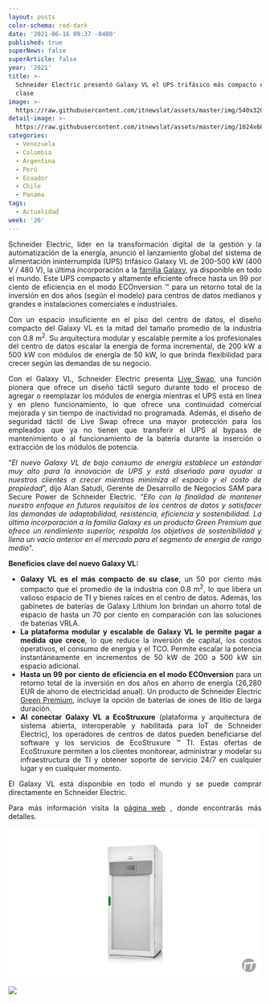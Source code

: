 ```yaml
---
layout: posts
color-schema: red-dark
date: '2021-06-16 09:37 -0400'
published: true
superNews: false
superArticle: false
year: '2021'
title: >-
  Schneider Electric presentó Galaxy VL el UPS trifásico más compacto en su
  clase
image: >-
  https://raw.githubusercontent.com/itnewslat/assets/master/img/540x320/GalaxyVL-p.jpg
detail-image: >-
  https://raw.githubusercontent.com/itnewslat/assets/master/img/1024x680/GalaxyVL-g.jpg
categories:
  - Venezuela
  - Colombia
  - Argentina
  - Perú
  - Ecuador
  - Chile
  - Panama
tags:
  - Actualidad
week: '26'
---
```

<p style="text-align: justify;">Schneider Electric, líder en la transformación digital de la gestión y la automatización de la energía, anunció el lanzamiento global del sistema de alimentación ininterrumpida (UPS) trifásico Galaxy VL de 200-500 kW (400 V / 480 V), la última incorporación a la <a href="https://www.se.com/us/en/work/products/master-ranges/galaxy/">familia Galaxy</a>, ya disponible en todo el mundo. Este UPS compacto y altamente eficiente ofrece hasta un 99 por ciento de eficiencia en el modo ECOnversion ™ para un retorno total de la inversión en dos años (según el modelo) para centros de datos medianos y grandes e instalaciones comerciales e industriales.</p>
<p style="text-align: justify;">Con un espacio insuficiente en el piso del centro de datos, el diseño compacto del Galaxy VL es la mitad del tamaño promedio de la industria con 0.8 m<sup>2</sup>. Su arquitectura modular y escalable permite a los profesionales del centro de datos escalar la energía de forma incremental, de 200 kW a 500 kW con módulos de energía de 50 kW, lo que brinda flexibilidad para crecer según las demandas de su negocio.</p>
<p style="text-align: justify;">Con el Galaxy VL, Schneider Electric presenta <a href="https://www.se.com/ww/en/download/document/SPD_WP13_EN/">Live Swap</a>, una función pionera que ofrece un diseño táctil seguro durante todo el proceso de agregar o reemplazar los módulos de energía mientras el UPS está en línea y en pleno funcionamiento, lo que ofrece una continuidad comercial mejorada y sin tiempo de inactividad no programada. Además, el diseño de seguridad táctil de Live Swap ofrece una mayor protección para los empleados que ya no tienen que transferir el UPS al bypass de mantenimiento o al funcionamiento de la batería durante la inserción o extracción de los módulos de potencia.</p>
<p style="text-align: justify;">“<em>El nuevo Galaxy VL de bajo consumo de energía establece un estándar muy alto para la innovación de UPS y está diseñado para ayudar a nuestros clientes a crecer mientras minimiza el espacio y el costo de propiedad</em>”, dijo Alan Satudi, Gerente de Desarrollo de Negocios SAM para Secure Power de Schneider Electric. “<em>Ello con la finalidad de mantener nuestro enfoque en futuros requisitos de los centros de datos y satisfacer las demandas de adaptabilidad, resistencia, eficiencia y sostenibilidad. La última incorporación a la familia Galaxy es un producto Green Premium que ofrece un rendimiento superior, respalda los objetivos de sostenibilidad y llena un vacío anterior en el mercado para el segmento de energía de rango medio</em>".</p>
<p style="text-align: justify;"><strong>Beneficios clave del nuevo Galaxy VL:</strong></p>

<ul style="text-align: justify;">
	<li><strong>Galaxy VL es el más compacto de su clase</strong>, un 50 por ciento más compacto que el promedio de la industria con 0.8 m<sup>2</sup>, lo que libera un valioso espacio de TI y bienes raíces en el centro de datos. Además, los gabinetes de baterías de Galaxy Lithium Ion brindan un ahorro total de espacio de hasta un 70 por ciento en comparación con las soluciones de baterías VRLA.</li>
	<li><strong>La plataforma modular y escalable de Galaxy VL le permite pagar a medida que crece</strong>, lo que reduce la inversión de capital, los costos operativos, el consumo de energía y el TCO. Permite escalar la potencia instantáneamente en incrementos de 50 kW de 200 a 500 kW sin espacio adicional.</li>
	<li><strong>Hasta un 99 por ciento de eficiencia en el modo ECOnversion</strong> para un retorno total de la inversión en dos años en ahorro de energía (26,280 EUR de ahorro de electricidad anual). Un producto de Schneider Electric <a href="https://www.se.com/us/en/work/support/green-premium/">Green Premium</a>, incluye la opción de baterías de iones de litio de larga duración.</li>
	<li><strong>Al conectar Galaxy VL a EcoStruxure</strong> (plataforma y arquitectura de sistema abierta, interoperable y habilitada para IoT de Schneider Electric), los operadores de centros de datos pueden beneficiarse del software y los servicios de EcoStruxure ™ TI. Estas ofertas de EcoStruxure permiten a los clientes monitorear, administrar y modelar su infraestructura de TI y obtener soporte de servicio 24/7 en cualquier lugar y en cualquier momento.</li>
</ul>
<p style="text-align: justify;">El Galaxy VL está disponible en todo el mundo y se puede comprar directamente en Schneider Electric.</p>
<p style="text-align: justify;">Para más información visita la <a href="https://www.se.com/ww/en/product-range-presentation/22545656-galaxy-vl/?selected-node-id=44107837170#tabs-top">página web</a> , donde encontrarás más detalles.</p>

![](https://raw.githubusercontent.com/itnewslat/assets/master/img/540x320/GalaxyVL-p.jpg)

<img src="https://tracker.metricool.com/c3po.jpg?hash=56f88a41e39ab42c063cc51676587a04"/>
